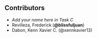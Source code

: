 ## Contributors
- _Add your name here in Task C_
- Revilleza, Frederick (**@blissfuljuan**)
- Dabon, Kenn Xavier C. (@xennkavier13)

